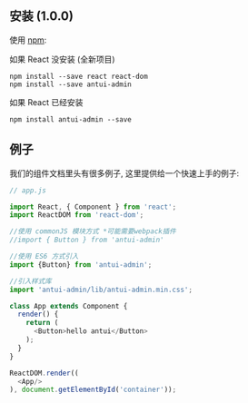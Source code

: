 ## 安装 (1.0.0)

使用 [npm](http://npmjs.com/):

如果 React 没安装 (全新项目)

```
npm install --save react react-dom
npm install --save antui-admin
```

如果 React 已经安装

```
npm install antui-admin --save
```

## 例子

我们的组件文档里头有很多例子, 这里提供给一个快速上手的例子:
```javascript
// app.js

import React, { Component } from 'react';
import ReactDOM from 'react-dom';

//使用 commonJS 模块方式 *可能需要webpack插件
//import { Button } from 'antui-admin'

//使用 ES6 方式引入
import {Button} from 'antui-admin';

//引入样式库
import 'antui-admin/lib/antui-admin.min.css';

class App extends Component {
  render() {
    return (
      <Button>hello antui</Button>
    );
  }
}

ReactDOM.render((
  <App/>
), document.getElementById('container'));

```
